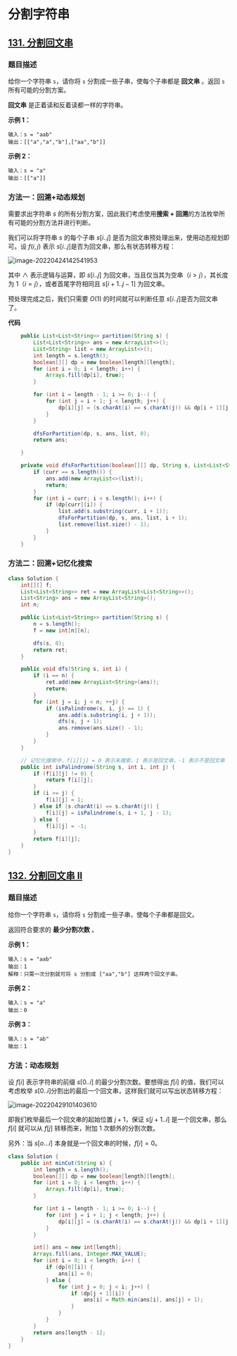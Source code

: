 # 分割字符串

## [131. 分割回文串](https://leetcode-cn.com/problems/palindrome-partitioning/)

### 题目描述

给你一个字符串 `s`，请你将 `s` 分割成一些子串，使每个子串都是 **回文串** 。返回 `s` 所有可能的分割方案。

**回文串** 是正着读和反着读都一样的字符串。

**示例 1：**

```
输入：s = "aab"
输出：[["a","a","b"],["aa","b"]]
```

**示例 2：**

```
输入：s = "a"
输出：[["a"]]
```

### 方法一：回溯+动态规划

需要求出字符串 $s$ 的所有分割方案，因此我们考虑使用**搜索 + 回溯**的方法枚举所有可能的分割方法并进行判断。

我们可以将字符串 $s$ 的每个子串 $s[i..j]$ 是否为回文串预处理出来，使用动态规划即可。设 $f(i, j)$ 表示 $s[i..j]$是否为回文串，那么有状态转移方程：

![image-20220424142541953](https://gitee.com/yun-xiaojie/blog-image/raw/master/img/image-20220424142541953.png)

其中 $\wedge$ 表示逻辑与运算，即 $s[i..j]$ 为回文串，当且仅当其为空串（$i>j$），其长度为 1（$i=j$），或者首尾字符相同且 $s[i+1..j-1]$ 为回文串。

预处理完成之后，我们只需要 $O(1)$ 的时间就可以判断任意 $s[i..j]$是否为回文串了。

**代码**

```java
    public List<List<String>> partition(String s) {
        List<List<String>> ans = new ArrayList<>();
        List<String> list = new ArrayList<>();
        int length = s.length();
        boolean[][] dp = new boolean[length][length];
        for (int i = 0; i < length; i++) {
            Arrays.fill(dp[i], true);
        }

        for (int i = length - 1; i >= 0; i--) {
            for (int j = i + 1; j < length; j++) {
                dp[i][j] = (s.charAt(i) == s.charAt(j)) && dp[i + 1][j - 1];
            }
        }

        dfsForPartition(dp, s, ans, list, 0);
        return ans;

    }

    private void dfsForPartition(boolean[][] dp, String s, List<List<String>> ans, List<String> list, int curr) {
        if (curr == s.length()) {
            ans.add(new ArrayList<>(list));
            return;
        }
        for (int i = curr; i < s.length(); i++) {
            if (dp[curr][i]) {
                list.add(s.substring(curr, i + 1));
                dfsForPartition(dp, s, ans, list, i + 1);
                list.remove(list.size() - 1);
            }
        }
    }
```

### 方法二：回溯+记忆化搜索

```java
class Solution {
    int[][] f;
    List<List<String>> ret = new ArrayList<List<String>>();
    List<String> ans = new ArrayList<String>();
    int n;

    public List<List<String>> partition(String s) {
        n = s.length();
        f = new int[n][n];

        dfs(s, 0);
        return ret;
    }

    public void dfs(String s, int i) {
        if (i == n) {
            ret.add(new ArrayList<String>(ans));
            return;
        }
        for (int j = i; j < n; ++j) {
            if (isPalindrome(s, i, j) == 1) {
                ans.add(s.substring(i, j + 1));
                dfs(s, j + 1);
                ans.remove(ans.size() - 1);
            }
        }
    }

    // 记忆化搜索中，f[i][j] = 0 表示未搜索，1 表示是回文串，-1 表示不是回文串
    public int isPalindrome(String s, int i, int j) {
        if (f[i][j] != 0) {
            return f[i][j];
        }
        if (i >= j) {
            f[i][j] = 1;
        } else if (s.charAt(i) == s.charAt(j)) {
            f[i][j] = isPalindrome(s, i + 1, j - 1);
        } else {
            f[i][j] = -1;
        }
        return f[i][j];
    }
}
```

## [132. 分割回文串 II](https://leetcode.cn/problems/palindrome-partitioning-ii/)

### 题目描述

给你一个字符串 `s`，请你将 `s` 分割成一些子串，使每个子串都是回文。

返回符合要求的 **最少分割次数** 。

**示例 1：**

```
输入：s = "aab"
输出：1
解释：只需一次分割就可将 s 分割成 ["aa","b"] 这样两个回文子串。
```

**示例 2：**

```
输入：s = "a"
输出：0
```

**示例 3：**

```
输入：s = "ab"
输出：1
```

### 方法：动态规划

设 $f[i]$ 表示字符串的前缀 $s[0..i]$ 的最少分割次数。要想得出 $f[i]$ 的值，我们可以考虑枚举 $s[0..i]$分割出的最后一个回文串，这样我们就可以写出状态转移方程：

![image-20220429101403610](https://gitee.com/yun-xiaojie/blog-image/raw/master/img/image-20220429101403610.png)

即我们枚举最后一个回文串的起始位置 $j+1$，保证 $s[j+1..i]$ 是一个回文串，那么 $f[i]$ 就可以从 $f[j]$ 转移而来，附加 $1$ 次额外的分割次数。

另外：当 $s[o...i]$ 本身就是一个回文串的时候，$f[i]=0$。

```java
class Solution {
    public int minCut(String s) {
        int length = s.length();
        boolean[][] dp = new boolean[length][length];
        for (int i = 0; i < length; i++) {
            Arrays.fill(dp[i], true);
        }

        for (int i = length - 1; i >= 0; i--) {
            for (int j = i + 1; j < length; j++) {
                dp[i][j] = (s.charAt(i) == s.charAt(j)) && dp[i + 1][j - 1];
            }
        }

        int[] ans = new int[length];
        Arrays.fill(ans, Integer.MAX_VALUE);
        for (int i = 0; i < length; i++) {
            if (dp[0][i]) {
                ans[i] = 0;
            } else {
                for (int j = 0; j < i; j++) {
                    if (dp[j + 1][i]) {
                        ans[i] = Math.min(ans[i], ans[j] + 1);
                    }
                }
            }
        }
        return ans[length - 1];
    }
}
```

